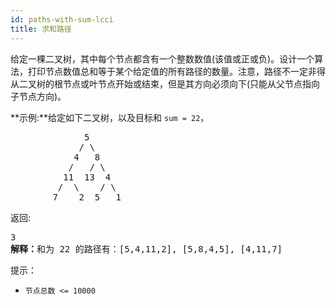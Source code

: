 ```yaml
---
id: paths-with-sum-lcci
title: 求和路径
---
```

给定一棵二叉树，其中每个节点都含有一个整数数值(该值或正或负)。设计一个算法，打印节点数值总和等于某个给定值的所有路径的数量。注意，路径不一定非得从二叉树的根节点或叶节点开始或结束，但是其方向必须向下(只能从父节点指向子节点方向)。

**示例:**给定如下二叉树，以及目标和 <code>sum = 22</code>，


<pre>              5<br/>             / \<br/>            4   8<br/>           /   / \<br/>          11  13  4<br/>         /  \    / \<br/>        7    2  5   1<br/></pre>

返回:


<pre>3<br/><strong>解释：</strong>和为 22 的路径有：[5,4,11,2], [5,8,4,5], [4,11,7]</pre>

提示：


- <code>节点总数 &lt;= 10000</code>
